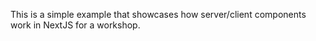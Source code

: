 This is a simple example that showcases how server/client components work in NextJS for a workshop.
